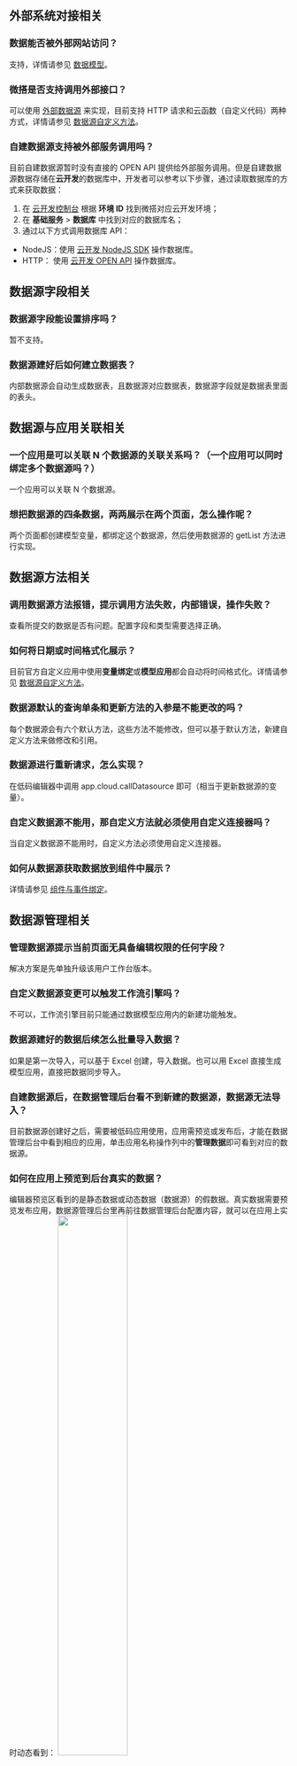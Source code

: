 
## 外部系统对接相关

[](id:que1)
### 数据能否被外部网站访问？
支持，详情请参见 [数据模型](https://cloud.tencent.com/document/product/1301/70983)。


[](id:que2)
### 微搭是否支持调用外部接口？
可以使用 [外部数据源](https://console.cloud.tencent.com/lowcode/datasource/index) 来实现，目前支持 HTTP 请求和云函数（自定义代码）两种方式，详情请参见 [数据源自定义方法](https://docs.cloudbase.net/lowcode/datasource/add-methods#http%E8%AF%B7%E6%B1%82)。

[](id:que3)
### 自建数据源支持被外部服务调用吗？
目前自建数据源暂时没有直接的 OPEN API 提供给外部服务调用。但是自建数据源数据存储在**云开发**的数据库中，开发者可以参考以下步骤，通过读取数据库的方式来获取数据：
1. 在 [云开发控制台](https://console.cloud.tencent.com/tcb/env/index) 根据 **环境 ID** 找到微搭对应云开发环境；
2. 在 **基础服务** > **数据库** 中找到对应的数据库名；
3. 通过以下方式调用数据库 API：
  - NodeJS：使用 [云开发 NodeJS SDK](https://docs.cloudbase.net/api-reference/server/node-sdk/database/database) 操作数据库。
  - HTTP： 使用 [云开发 OPEN API](https://docs.cloudbase.net/api-reference/openapi/database) 操作数据库。



## 数据源字段相关
[](id:que4)
### 数据源字段能设置排序吗？
暂不支持。

[](id:que5)
### 数据源建好后如何建立数据表？
内部数据源会自动生成数据表，且数据源对应数据表，数据源字段就是数据表里面的表头。



## 数据源与应用关联相关

[](id:que7)
### 一个应用是可以关联 N 个数据源的关联关系吗？（一个应用可以同时绑定多个数据源吗？）
一个应用可以关联 N 个数据源。


[](id:que8)
### 想把数据源的四条数据，两两展示在两个页面，怎么操作呢？
两个页面都创建模型变量，都绑定这个数据源，然后使用数据源的 getList 方法进行实现。



## 数据源方法相关
[](id:que9)
### 调用数据源方法报错，提示调用方法失败，内部错误，操作失败？
 查看所提交的数据是否有问题。配置字段和类型需要选择正确。

[](id:que10)
### 如何将日期或时间格式化展示？
目前官方自定义应用中使用**变量绑定**或**模型应用**都会自动将时间格式化。详情请参见 [数据源自定义方法](https://docs.cloudbase.net/lowcode/datasource/add-methods)。

[](id:que11)
### 数据源默认的查询单条和更新方法的入参是不能更改的吗？
每个数据源会有六个默认方法，这些方法不能修改，但可以基于默认方法，新建自定义方法来做修改和引用。


[](id:que12)
### 数据源进行重新请求，怎么实现？
在低码编辑器中调用 app.cloud.callDatasource 即可（相当于更新数据源的变量）。


[](id:que13)
### 自定义数据源不能用，那自定义方法就必须使用自定义连接器吗？
当自定义数据源不能用时，自定义方法必须使用自定义连接器。

[](id:que14)
### 如何从数据源获取数据放到组件中展示？
详情请参见 [组件与事件绑定](https://cloud.tencent.com/document/product/1301/69302)。



## 数据源管理相关
[](id:que15)
### 管理数据源提示当前页面无具备编辑权限的任何字段？
 解决方案是先单独升级该用户工作台版本。

[](id:que16)
### 自定义数据源变更可以触发工作流引擎吗？
不可以，工作流引擎目前只能通过数据模型应用内的新建功能触发。

[](id:que17)
### 数据源建好的数据后续怎么批量导入数据？
如果是第一次导入，可以基于 Excel 创建，导入数据。也可以用 Excel 直接生成模型应用，直接把数据同步导入。

[](id:que18)
### 自建数据源后，在数据管理后台看不到新建的数据源，数据源无法导入？
目前数据源创建好之后，需要被低码应用使用，应用需预览或发布后，才能在数据管理后台中看到相应的应用，单击应用名称操作列中的**管理数据**即可看到对应的数据源。

[](id:que19)
### 如何在应用上预览到后台真实的数据？
编辑器预览区看到的是静态数据或动态数据（数据源）的假数据。真实数据需要预览发布应用，数据源管理后台里再前往数据管理后台配置内容，就可以在应用上实时动态看到：
<img src = "https://qcloudimg.tencent-cloud.cn/raw/8640e30bbc7b9f61e67c182055e472fd.png" style = "width:50%">
<img src = "https://qcloudimg.tencent-cloud.cn/raw/c0a050b9bf7d2888a07d602c3017ed7b.png" style = "width:50%">


[](id:que20)
### 在数据管理平台导出数据时，身份证号都会变成科学计数法？
Excel 中默认对长数字或者一些特殊数据例如手机号/身份证号等，会自动变成科学计数法显示，可以设置下单元格格式，改成文本或者数值来显示，
详情请参见 [Excel 中的科学计数法](https://answers.microsoft.com/zh-hans/msoffice/forum/all/%E5%A6%82%E4%BD%95%E7%A6%81%E7%94%A8excel%E4%B8%AD/eec8bde1-d22f-4569-a50b-2722f97fc366)。

[](id:que21)
### 数据管理平台如何实现导入功能？
数据管理平台暂时不提供导入功能，可通过云开发的云数据库的导入导出来实现：
<img src = "https://qcloudimg.tencent-cloud.cn/raw/86fe292e88bb75b914e176c9c97bc756.png" style = "width:50%">  

在**云开发控制台** > [**数据库**](https://console.cloud.tencent.com/tcb/db) 可以找到数据源对应的数据库集合，带有 preview 的为体验数据，不带 preview 的为正式数据。然后使用数据库集合的导入导出实现数据导入导出功能。
<img src = "https://qcloudimg.tencent-cloud.cn/raw/4be1ca969f3331aead7061ac515bcd26.png" style = "width:50%"> 


[](id:que22)
### 微搭平台云函数怎么使用？
详情请参见  [自定义代码（云函数）](https://cloud.tencent.com/document/product/1301/68440)。




[](id:que24)
### 如何区分发布版本数据库和预览数据库？数据库发布与否对前端调用有什么实质性影响？
<img src = "https://qcloudimg.tencent-cloud.cn/raw/deaf212946da1f30dd3dcb0730b3dcf8.jpg" style = "width:50%">

不带 preview 的是发布版本数据库，不修改字段不会产生影响。



## 自定义连接器
[](id:que25)
### 请问自定义连接器可以删除吗？
可以。进入**微搭控制台** > **数据源** > [**自定义连接器**](https://console.cloud.tencent.com/lowcode/datasource/custom-connector) 页面，在对应自定义连接器操作列中单击**删除**。
<img src = "https://qcloudimg.tencent-cloud.cn/raw/8489862a8cc666e6c3d033d71f90e08e.png" style = "width:50%">


[](id:que26)
### 数据源可以自定义方法吗？
 数据模型不支持新增自定义方法，可以使用自定义连接器。


[](id:que27)
### 自定义连接器，暂无关联应用，怎么关联应用呢？
在其他应用调用后就能自动进行关联。


[](id:que28)
### 如何利用 Python 云函数调用微搭的自定义连接器？
两种方式：
- 直接操作云开发数据库。 
- OPENAPI。

[](id:que29)
### 在自定义连接器中，获得小程序用户的 openid 时，params 和 context 需要更换为什么？
openId 只有从微信小程序访问才有。使用微搭的方式写自定义代码可参见 [云函数](https://docs.cloudbase.net/lowcode/datasource/add-methods#%E4%BA%91%E5%87%BD%E6%95%B0)。
可以通过 context.env 访问到环境变量 [添加自定义方法](https://docs.cloudbase.net/lowcode/datasource/add-methods#%E7%8E%AF%E5%A2%83%E5%8F%98%E9%87%8F如果是通过网页访问)。
, 那 context.env.uid 会有一个标志用户的 Id，如果是来自小程序，通过 context.env.currentOpenId 可以拿到小程序用户 openId。


[](id:que30)
### 使用微搭时，自定义连接器是不是必须指定所属应用？
自定义连接器并不需要指定所属应用，当需要时在应用里引用即可。





